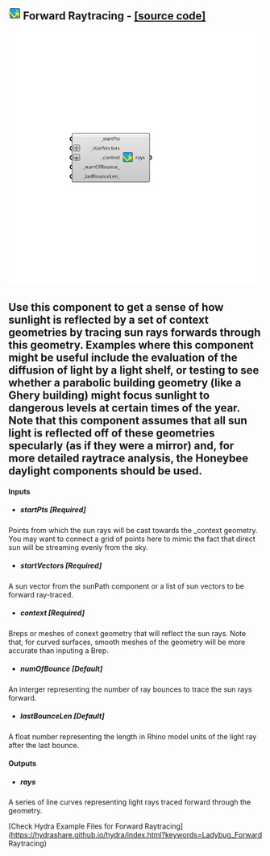 ## ![](../../images/icons/Forward_Raytracing.png) Forward Raytracing - [[source code]](https://github.com/mostaphaRoudsari/ladybug/tree/master/src/Ladybug_Forward%20Raytracing.py)

![](../../images/components/Forward_Raytracing.png)

Use this component to get a sense of how sunlight is reflected by a set of context geometries by tracing sun rays forwards through this geometry.
 Examples where this component might be useful include the evaluation of the diffusion of light by a light shelf, or testing to see whether a parabolic building geometry (like a Ghery building) might focus sunlight to dangerous levels at certain times of the year.
 Note that this component assumes that all sun light is reflected off of these geometries specularly (as if they were a mirror) and, for more detailed raytrace analysis, the Honeybee daylight components should be used.
 -
 

#### Inputs
* ##### startPts [Required]
Points from which the sun rays will be cast towards the _context geometry.  You may want to connect a grid of points here to mimic the fact that direct sun will be streaming evenly from the sky.
* ##### startVectors [Required]
A sun vector from the sunPath component or a list of sun vectors to be forward ray-traced.
* ##### context [Required]
Breps or meshes of conext geometry that will reflect the sun rays.  Note that, for curved surfaces, smooth meshes of the geometry will be more accurate than inputing a Brep.
* ##### numOfBounce [Default]
An interger representing the number of ray bounces to trace the sun rays forward.
* ##### lastBounceLen [Default]
A float number representing the length in Rhino model units of the light ray after the last bounce.

#### Outputs
* ##### rays
A series of line curves representing light rays traced forward through the geometry.


[Check Hydra Example Files for Forward Raytracing](https://hydrashare.github.io/hydra/index.html?keywords=Ladybug_Forward Raytracing)